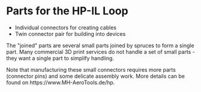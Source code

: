 <h1>Parts for the HP-IL Loop</h1>

<ul>
<li>Individual connectors for creating cables</li>
<li>Twin connector pair for building into devices</li>
</ul>
The "joined" parts are several small parts joined by spruces to form a single part. 
Many commercial 3D print services do not handle a set of small parts - they want a single part to simplify handling.

<p>
  Note that manufacturing these small connectors requires more parts (connector pins) and some delicate assembly work.
  More details can be found on https://www.MH-AeroTools.de/hp.  
  </p>
